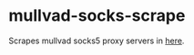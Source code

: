 # mullvad-socks-scrape
Scrapes mullvad socks5 proxy servers in [here](https://mullvad.net/en/servers).


 
